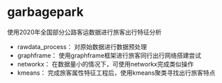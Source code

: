 # garbagepark

使用2020年全国部分公路客运数据进行旅客出行特征分析
- rawdata_process： 对原始数据进行数据预处理
- graphframe： 使用graphframe框架进行旅客同行出行网络搭建尝试
- networkx： 在数据量小的情况下，可使用networkx完成类似操作
- kmeans： 完成旅客属性特征工程后，使用kmeans聚类寻找出行旅客特点
